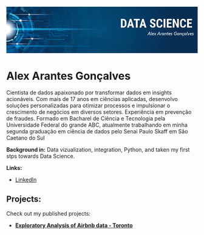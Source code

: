 <p align="center">
  <img src="banner.png" >
</p>

# Alex Arantes Gonçalves

Cientista de dados apaixonado por transformar dados em insights acionáveis. Com mais de 17 anos em ciências aplicadas, desenvolvo soluções personalizadas para otimizar processos e impulsionar o crescimento de negócios em diversos setores. Experiência em prevenção de fraudes.
Formado em Bacharel de Ciência e Tecnologia pela Universidade Federal do grande ABC, atualmente trabalhando em minha segunda graduação em ciência de dados pelo Senai Paulo Skaff em São Caetano do Sul

**Background in:** Data vizualization, integration, Python, and taken my first stps towards Data Science.

**Links:**

* [LinkedIn](https://www.linkedin.com/in/alexarantesgoncalves/)

## Projects:
Check out my published projects:

* **[Exploratory Analysis of Airbnb data - Toronto](https://github.com/Axargon/ds_portfolio_In/blob/master/Analysing_Airbnb_Data_for_Toronto.ipynb)**
